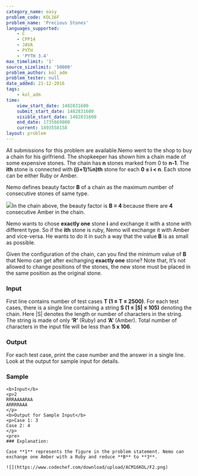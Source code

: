 ```yaml
---
category_name: easy
problem_code: KOL16F
problem_name: 'Precious Stones'
languages_supported:
    - C
    - CPP14
    - JAVA
    - PYTH
    - 'PYTH 3.4'
max_timelimit: '1'
source_sizelimit: '50000'
problem_author: kol_adm
problem_tester: null
date_added: 21-12-2016
tags:
    - kol_adm
time:
    view_start_date: 1482831600
    submit_start_date: 1482831600
    visible_start_date: 1482831600
    end_date: 1735669800
    current: 1493558158
layout: problem
---
```

All submissions for this problem are available.Nemo went to the shop to buy a chain for his girlfriend. The shopkeeper has shown him a chain made of some expensive stones. The chain has **n** stones marked from 0 to **n-1**. The **ith** stone is connected with **((i+1)%n)th** stone for each **0 ≤ i &lt; n**. Each stone can be either Ruby or Amber.

Nemo defines beauty factor **B** of a chain as the maximum number of consecutive stones of same type.

![](https://www.codechef.com/download/upload/ACM16KOL/F.png)In the chain above, the beauty factor is **B = 4** because there are **4** consecutive Amber in the chain.

Nemo wants to chose **exactly one** stone **i** and exchange it with a stone with different type. So if the **ith** stone is ruby, Nemo will exchange it with Amber and vice-versa. He wants to do it in such a way that the value **B** is as small as possible.

Given the configuration of the chain, can you find the minimum value of **B** that Nemo can get after exchanging **exactly one** stone? Note that, It’s not allowed to change positions of the stones, the new stone must be placed in the same position as the original stone.

### Input

First line contains number of test cases **T (1 ≤ T ≤ 2500)**. For each test cases, there is a single line containing a string **S (1 ≤ |S| ≤ 105)** denoting the chain. Here |S| denotes the length or number of characters in the string. The string is made of only **’R’** (Ruby) and **’A’** (Amber). Total number of characters in the input file will be less than **5 x 106**.

### Output

For each test case, print the case number and the answer in a single line. Look at the output for sample input for details.

### Sample

 ```
<b>Input</b>
<p>2
RRRAAAARAA
ARRRRAAA
</p>
<b>Output for Sample Input</b>
<p>Case 1: 3
Case 2: 4
</p>
<pre>
### Explanation:

Case **1** represents the figure in the problem statement. Nemo can exchange one Amber with a Ruby and reduce **B** to **3**.

![](https://www.codechef.com/download/upload/ACM16KOL/F2.png)

